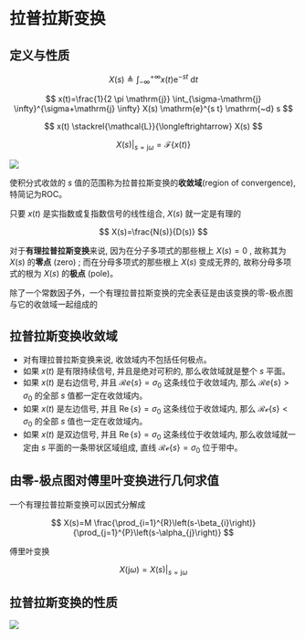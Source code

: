 # 拉普拉斯变换

## 定义与性质

$$
X(s) \triangleq \int_{-\infty}^{+\infty} x(t) \mathrm{e}^{-s t} \mathrm{~d} t
$$

$$
x(t)=\frac{1}{2 \pi \mathrm{j}} \int_{\sigma-\mathrm{j} \infty}^{\sigma+\mathrm{j} \infty} X(s) \mathrm{e}^{s t} \mathrm{~d} s
$$

$$
x(t) \stackrel{\mathcal{L}}{\longleftrightarrow} X(s)
$$

$$
\left.X(s)\right|_{s=\mathrm{j} \omega}=\mathcal{F}\{x(t)\}
$$

![](PasteImage/2023-12-14-14-47-24.png)

使积分式收敛的  $s$  值的范围称为拉普拉斯变换的**收敛域**(region of convergence), 特简记为ROC。

只要  $x(t)$  是实指数或复指数信号的线性组合,  $X(s)$  就一定是有理的

$$
X(s)=\frac{N(s)}{D(s)}
$$

对于**有理拉普拉斯变换**来说, 因为在分子多项式的那些根上  $X(s)=0$ , 故称其为  $X(s)$  的**零点** (zero) ; 而在分母多项式的那些根上  $X(s)$  变成无界的, 故称分母多项式的根为  $X(s)$  的**极点** (pole)。

除了一个常数因子外，一个有理拉普拉斯变换的完全表征是由该变换的零-极点图与它的收敛域一起组成的

## 拉普拉斯变换收敛域

- 对有理拉普拉斯变换来说, 收敛域内不包括任何极点。
- 如果  $x(t)$  是有限持续信号, 并且是绝对可积的, 那么收敛域就是整个  $s$  平面。
- 如果  $x(t)$  是右边信号, 并且  $\mathcal{R} e\{s\}=\sigma_{0}$  这条线位于收敛域内, 那么  $\mathcal{R} e\{s\}>\sigma_{0}$  的全部  $s$  值都一定在收敛域内。
- 如果  $x(t)$  是左边信号, 并且  $\operatorname{Re}\{s\}=\sigma_{0}$  这条线位于收敛域内, 那么  $\mathcal{R e}\{s\}<\sigma_{0}$  的全部  $s$  值也一定在收敛域内。
- 如果  $x(t)$  是双边信号, 并且  $\operatorname{Re}\{s\}=\sigma_{0}$  这条线位于收敛域内, 那么收敛域就一定由  $s$  平面的一条带状区域组成, 直线  $\mathcal{R e}\{s\}=\sigma_{0}$  位于带中。

## 由零-极点图对傅里叶变换进行几何求值

一个有理拉普拉斯变换可以因式分解成

$$
X(s)=M \frac{\prod_{i=1}^{R}\left(s-\beta_{i}\right)}{\prod_{j=1}^{P}\left(s-\alpha_{j}\right)}
$$

傅里叶变换

$$
X(\mathrm{j} \omega)=\left.X(s)\right|_{s=\mathrm{j} \omega}
$$

## 拉普拉斯变换的性质

![](PasteImage/2023-12-14-14-45-59.png)